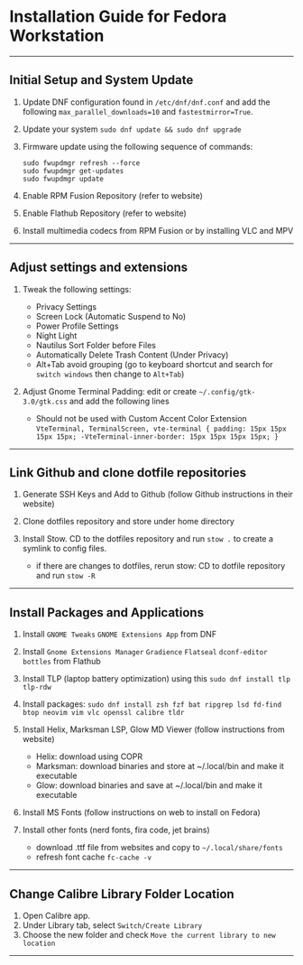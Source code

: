 # Installation Guide for Fedora Workstation
---

## Initial Setup and System Update

1. Update DNF configuration found in `/etc/dnf/dnf.conf` and add the following `max_parallel_downloads=10` and `fastestmirror=True`.

1. Update your system `sudo dnf update && sudo dnf upgrade`

1. Firmware update using the following sequence of commands:
    ```
    sudo fwupdmgr refresh --force
    sudo fwupdmgr get-updates
    sudo fwupdmgr update  
    ```

1. Enable RPM Fusion Repository (refer to website)

1. Enable Flathub Repository (refer to website)

1. Install multimedia codecs from RPM Fusion or by installing VLC and MPV

---

## Adjust settings and extensions 

1. Tweak the following settings:
    - Privacy Settings
    - Screen Lock (Automatic Suspend to No)
    - Power Profile Settings
    - Night Light
    - Nautilus Sort Folder before Files
    - Automatically Delete Trash Content (Under Privacy)
    - Alt+Tab avoid grouping (go to keyboard shortcut and search for `switch windows` then change to `Alt+Tab`)

1. Adjust Gnome Terminal Padding: edit or create `~/.config/gtk-3.0/gtk.css` and add the following lines
    - Should not be used with Custom Accent Color Extension
    ``
    VteTerminal,
     TerminalScreen,
     vte-terminal {
         padding: 15px 15px 15px 15px;
         -VteTerminal-inner-border: 15px 15px 15px 15px;
    }
    ``
---

## Link Github and clone dotfile repositories

1. Generate SSH Keys and Add to Github (follow Github instructions in their website)

1. Clone dotfiles repository and store under home directory

1. Install Stow. CD to the dotfiles repository and run `stow .` to create a symlink to config files.
    - if there are changes to dotfiles, rerun stow: CD to dotfile repository and run `stow -R`

---

## Install Packages and Applications

1. Install `GNOME Tweaks` `GNOME Extensions App` from DNF

1. Install `Gnome Extensions Manager` `Gradience` `Flatseal` `dconf-editor` `bottles` from Flathub

1. Install TLP (laptop battery optimization) using this `sudo dnf install tlp tlp-rdw`

1. Install packages: `sudo dnf install zsh fzf bat ripgrep lsd fd-find btop neovim vim vlc openssl calibre tldr`

1. Install Helix, Marksman LSP, Glow MD Viewer (follow instructions from website)
    - Helix: download using COPR
    - Marksman: download binaries and store at ~/.local/bin and make it executable
    - Glow: download binaries and save at ~/.local/bin and make it executable 

1. Install MS Fonts (follow instructions on web to install on Fedora)

1. Install other fonts (nerd fonts, fira code, jet brains)
    - download .ttf file from websites and copy to `~/.local/share/fonts`
    - refresh font cache `fc-cache -v`

---

## Change Calibre Library Folder Location
1. Open Calibre app.
1. Under Library tab, select `Switch/Create Library`
1. Choose the new folder and check `Move the current library to new location`

---
